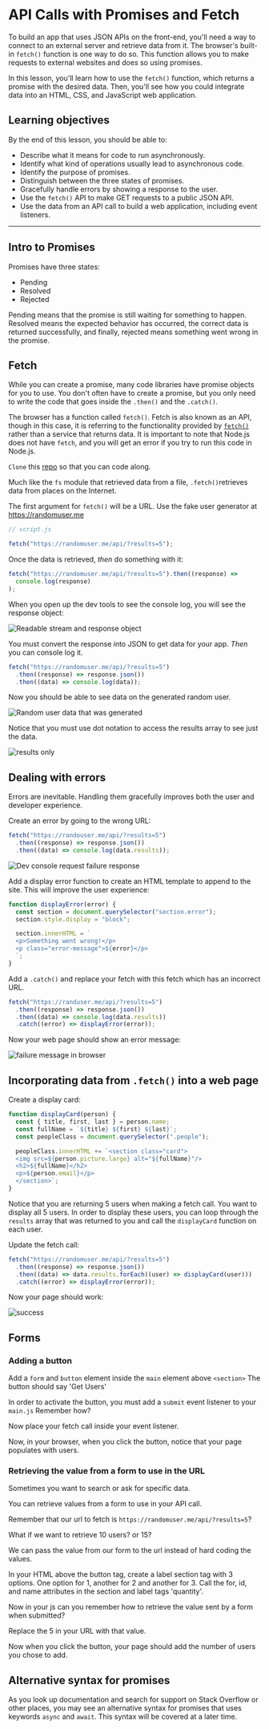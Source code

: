 # API Calls with Promises and Fetch

To build an app that uses JSON APIs on the front-end, you'll need a way to connect to an external server and retrieve data from it. The browser's built-in `fetch()` function is one way to do so. This function allows you to make requests to external websites and does so using promises.

In this lesson, you'll learn how to use the `fetch()` function, which returns a promise with the desired data. Then, you'll see how you could integrate data into an HTML, CSS, and JavaScript web application.

## Learning objectives

By the end of this lesson, you should be able to:

- Describe what it means for code to run asynchronously.
- Identify what kind of operations usually lead to asynchronous code.
- Identify the purpose of promises.
- Distinguish between the three states of promises.
- Gracefully handle errors by showing a response to the user.
- Use the `fetch()` API to make GET requests to a public JSON API.
- Use the data from an API call to build a web application, including event listeners.

---

## Intro to Promises

Promises have three states:

- Pending
- Resolved
- Rejected

Pending means that the promise is still waiting for something to happen. Resolved means the expected behavior has occurred, the correct data is returned successfully, and finally, rejected means something went wrong in the promise.

## Fetch

While you can create a promise, many code libraries have promise objects for you to use. You don't often have to create a promise, but you only need to write the code that goes inside the `.then()` and the `.catch()`.

The browser has a function called `fetch()`. Fetch is also known as an API, though in this case, it is referring to the functionality provided by [`fetch()`](https://developer.mozilla.org/en-US/docs/Web/API/Fetch_API) rather than a service that returns data. It is important to note that Node.js does not have `fetch`, and you will get an error if you try to run this code in Node.js.

`Clone` this [repo]() so that you can code along.

Much like the `fs` module that retrieved data from a file, `.fetch()`retrieves data from places on the Internet.

The first argument for `fetch()` will be a URL. Use the fake user generator at https://randomuser.me

```js
// script.js

fetch("https://randomuser.me/api/?results=5");
```

Once the data is retrieved, _then_ do something with it:

```js
fetch("https://randomuser.me/api/?results=5").then((response) =>
  console.log(response)
);
```

When you open up the dev tools to see the console log, you will see the response object:

![Readable stream and response object](./assets/readable-stream.png)

You must convert the response into JSON to get data for your app. _Then_ you can console log it.

```js
fetch("https://randomuser.me/api/?results=5")
  .then((response) => response.json())
  .then((data) => console.log(data));
```

Now you should be able to see data on the generated random user.

![Random user data that was generated](./assets/random-user-data.png)

Notice that you must use dot notation to access the results array to see just the data.

![results only](./assets/only-results.png)

## Dealing with errors

Errors are inevitable. Handling them gracefully improves both the user and developer experience.

Create an error by going to the wrong URL:

```js
fetch("https://randouser.me/api/?results=5")
  .then((response) => response.json())
  .then((data) => console.log(data.results));
```

![Dev console request failure response](./assets/console-failure.png)

Add a display error function to create an HTML template to append to the site. This will improve the user experience:

```js
function displayError(error) {
  const section = document.querySelector("section.error");
  section.style.display = "block";

  section.innerHTML = `
  <p>Something went wrong!</p>
  <p class="error-message">${error}</p>
  `;
}
```

Add a `.catch()` and replace your fetch with this fetch which has an incorrect URL.

```js
fetch("https://randuser.me/api/?results=5")
  .then((response) => response.json())
  .then((data) => console.log(data.results))
  .catch((error) => displayError(error));
```

Now your web page should show an error message:

![failure message in browser](./assets/failure.png)

## Incorporating data from `.fetch()` into a web page

Create a display card:

```js
function displayCard(person) {
  const { title, first, last } = person.name;
  const fullName = `${title} ${first} ${last}`;
  const peopleClass = document.querySelector(".people");

  peopleClass.innerHTML += `<section class="card">
  <img src=${person.picture.large} alt="${fullName}"/>
  <h2>${fullName}</h2>
  <p>${person.email}</p>
  </section>`;
}
```

Notice that you are returning 5 users when making a fetch call. You want to display all 5 users.
In order to display these users, you can loop through the `results` array that was returned to you and call the `displayCard` function on each user.

Update the fetch call:

```js
fetch("https://randomuser.me/api/?results=5")
  .then((response) => response.json())
  .then((data) => data.results.forEach((user) => displayCard(user)))
  .catch((error) => displayError(error));
```

Now your page should work:

![success](./assets/success.png)

## Forms

### Adding a button

Add a `form` and `button` element inside the `main` element above `<section>`
The button should say 'Get Users'

In order to activate the button, you must add a `submit` event listener to your `main.js`
Remember how?

Now place your fetch call inside your event listener.

Now, in your browser, when you click the button, notice that your page populates with users.

### Retrieving the value from a form to use in the URL

Sometimes you want to search or ask for specific data.

You can retrieve values from a form to use in your API call.

Remember that our url to fetch is `https://randomuser.me/api/?results=5`?

What if we want to retrieve 10 users? or 15?

We can pass the value from our form to the url instead of hard coding the values.

In your HTML above the button tag, create a label section tag with 3 options. One option for 1, another for 2 and another for 3. Call the for, id, and name attributes in the section and label tags 'quantity'.

Now in your js can you remember how to retrieve the value sent by a form when submitted?

Replace the 5 in your URL with that value.

Now when you click the button, your page should add the number of users you chose to add.

## Alternative syntax for promises

As you look up documentation and search for support on Stack Overflow or other places, you may see an alternative syntax for promises that uses keywords `async` and `await`. This syntax will be covered at a later time.

